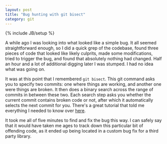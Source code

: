 ```yaml
---
layout: post
title: "Bug hunting with git bisect"
category: git
---
```

{% include JB/setup %}

A while ago I was looking into what looked like a simple bug. It all seemed straightforward enough, so I did a quick grep of the codebase, found three pieces of code that looked like likely culprits, made some modifications, tried to trigger the bug, and found that absolutely nothing had changed. Half an hour and a lot of additional digging later I was stumped. I had no idea what was going on.

It was at this point that I remembered `git bisect`. This git command asks you to specify two commits: one where things are working, and another one were things are broken. It then does a binary search across the range of commits in between these two. Each search step asks you whether the current commit contains broken code or not, after which it automatically selects the next commit for you. There's a great tutorial that told me everything I needed to know over [here](http://webchick.net/node/99).

It took me all of five minutes to find and fix the bug this way. I can safely say that it would have taken me ages to track down this particular bit of offending code, as it ended up being located in a custom bug fix for a third party library.
